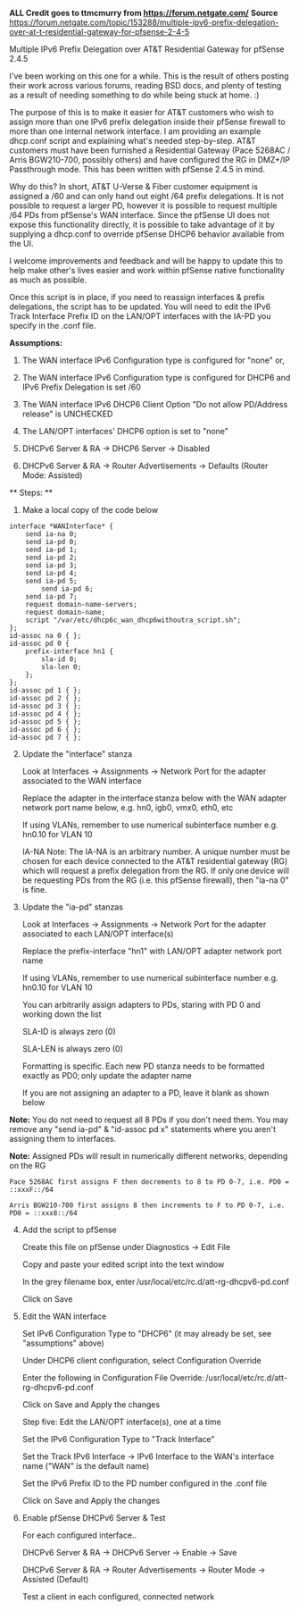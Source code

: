 **ALL Credit goes to ttmcmurry from https://forum.netgate.com/**
**Source** https://forum.netgate.com/topic/153288/multiple-ipv6-prefix-delegation-over-at-t-residential-gateway-for-pfsense-2-4-5 


Multiple IPv6 Prefix Delegation over AT&amp;T Residential Gateway for pfSense 2.4.5 

I've been working on this one for a while. This is the result of others posting their work across various forums, reading BSD docs, and plenty of testing as a result of needing something to do while being stuck at home. :) 

The purpose of this is to make it easier for AT&T customers who wish to assign more than one IPv6 prefix delegation inside their pfSense firewall to more than one internal network interface. I am providing an example dhcp.conf script and explaining what's needed step-by-step. AT&T customers must have been furnished a Residential Gateway (Pace 5268AC / Arris BGW210-700, possibly others) and have configured the RG in DMZ+/IP Passthrough mode. This has been written with pfSense 2.4.5 in mind. 

Why do this? In short, AT&T U-Verse & Fiber customer equipment is assigned a /60 and can only hand out eight /64 prefix delegations. It is not possible to request a larger PD, however it is possible to request multiple /64 PDs from pfSense's WAN interface. Since the pfSense UI does not expose this functionality directly, it is possible to take advantage of it by supplying a dhcp.conf to override pfSense DHCP6 behavior available from the UI. 

I welcome improvements and feedback and will be happy to update this to help make other's lives easier and work within pfSense native functionality as much as possible. 

Once this script is in place, if you need to reassign interfaces & prefix delegations, the script has to be updated. You will need to edit the IPv6 Track Interface Prefix ID on the LAN/OPT interfaces with the IA-PD you specify in the .conf file. 

**Assumptions:**

1. The WAN interface IPv6 Configuration type is configured for "none" or, 

2. The WAN interface IPv6 Configuration type is configured for DHCP6 and IPv6 Prefix Delegation is set /60 

3. The WAN interface IPv6 DHCP6 Client Option "Do not allow PD/Address release" is UNCHECKED 

4. The LAN/OPT interfaces' DHCP6 option is set to "none" 

5. DHCPv6 Server & RA -> DHCP6 Server -> Disabled 

6. DHCPv6 Server & RA -> Router Advertisements -> Defaults (Router Mode: Assisted) 

** Steps: ** 
1. Make a local copy of the code below 
```
interface *WANInterface* {
	send ia-na 0;
	send ia-pd 0;
	send ia-pd 1;
	send ia-pd 2;
	send ia-pd 3;
	send ia-pd 4;
	send ia-pd 5;
        send ia-pd 6;
	send ia-pd 7;
	request domain-name-servers;
	request domain-name;
	script "/var/etc/dhcp6c_wan_dhcp6withoutra_script.sh";
};
id-assoc na 0 { };
id-assoc pd 0 {
	prefix-interface hn1 {
		sla-id 0;
		sla-len 0;
	};
};
id-assoc pd 1 { };
id-assoc pd 2 { };
id-assoc pd 3 { };
id-assoc pd 4 { };
id-assoc pd 5 { };
id-assoc pd 6 { };
id-assoc pd 7 { };

``` 

2. Update the "interface" stanza 

	Look at Interfaces -> Assignments -> Network Port for the adapter associated to the WAN interface 

	Replace the adapter in the interface stanza below with the WAN adapter network port name below, e.g. hn0, igb0, vmx0, eth0, etc 

	If using VLANs, remember to use numerical subinterface number e.g. hn0.10 for VLAN 10 

	IA-NA Note: The IA-NA is an arbitrary number. A unique number must be chosen for each device connected to the AT&T residential gateway (RG) which will request a prefix 	delegation from the RG. If only one device will be requesting PDs from the RG (i.e. this pfSense firewall), then "ia-na 0" is fine. 

3. Update the "ia-pd" stanzas 

	Look at Interfaces -> Assignments -> Network Port for the adapter associated to each LAN/OPT interface(s) 

	Replace the prefix-interface "hn1" with LAN/OPT adapter network port name 

	If using VLANs, remember to use numerical subinterface number e.g. hn0.10 for VLAN 10 

	You can arbitrarily assign adapters to PDs, staring with PD 0 and working down the list 

	SLA-ID is always zero (0) 

	SLA-LEN is always zero (0) 

	Formatting is specific. Each new PD stanza needs to be formatted exactly as PD0; only update the adapter name 

	If you are not assigning an adapter to a PD, leave it blank as shown below 


**Note:** You do not need to request all 8 PDs if you don't need them. You may remove any "send ia-pd" & "id-assoc pd x" statements where you aren't assigning them to interfaces. 

**Note:**  Assigned PDs will result in numerically different networks, depending on the RG 

	Pace 5268AC first assigns F then decrements to 8 to PD 0-7, i.e. PD0 = ::xxxF::/64 

	Arris BGW210-700 first assigns 8 then increments to F to PD 0-7, i.e. PD0 = ::xxx8::/64 


4. Add the script to pfSense 

	Create this file on pfSense under Diagnostics -> Edit File 

	Copy and paste your edited script into the text window 

	In the grey filename box, enter /usr/local/etc/rc.d/att-rg-dhcpv6-pd.conf 

	Click on Save 

5. Edit the WAN interface 

	Set IPv6 Configuration Type to "DHCP6" (it may already be set, see "assumptions" above) 

	Under DHCP6 client configuration, select Configuration Override 

	Enter the following in Configuration File Override: /usr/local/etc/rc.d/att-rg-dhcpv6-pd.conf 

	Click on Save and Apply the changes 

	Step five: Edit the LAN/OPT interface(s), one at a time 

	Set the IPv6 Configuration Type to "Track Interface" 

	Set the Track IPv6 Interface -> IPv6 Interface to the WAN's interface name ("WAN" is the default name) 

	Set the IPv6 Prefix ID to the PD number configured in the .conf file 

	Click on Save and Apply the changes 

6. Enable pfSense DHCPv6 Server & Test 

	For each configured interface.. 

	DHCPv6 Server & RA -> DHCPv6 Server -> Enable -> Save 

	DHCPv6 Server & RA -> Router Advertisements -> Router Mode -> Assisted (Default) 

	Test a client in each configured, connected network 



